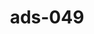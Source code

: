 ---
categories:
- ads_category-11
tags:
- ads_tag-2
- ads_tag-19
- ads_tag-14
- ads_tag-4
- ads_tag-1
title: ads-049
---